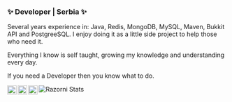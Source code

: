 ### ✨ Developer | Serbia ✨

Several years experience in: Java, Redis, MongoDB, MySQL, Maven, Bukkit API and PostgreeSQL. I enjoy doing it as a little side project to help those who need it.

Everything I know is self taught, growing my knowledge and understanding every day.

If you need a Developer then you know what to do.

<img align="center" src="https://github-readme-stats.anuraghazra1.vercel.app/api?username=razorni&hide=contribs,prs&show_icons=true&include_all_commits=true&theme=tokyonight&count_private=true" alt="Razorni Stats" />

<a href="https://twitter.com/mvnRazorni">
  <img align="left" alt="Twitter" width="21px" src="https://static.namemc.com/i/service/twitter.svg" />
</a>

<a href="https://telegram.me/razorni">
  <img align="left" alt="Telegram" width="21px" src="https://static.namemc.com/i/service/telegram.svg" />
</a>

<a href="https://dsc.bio/razornidev">
  <img align="left" alt="Discord" width="21px" src="https://cdn.iconscout.com/icon/free/png-512/discord-3-569463.png" />
</a>




